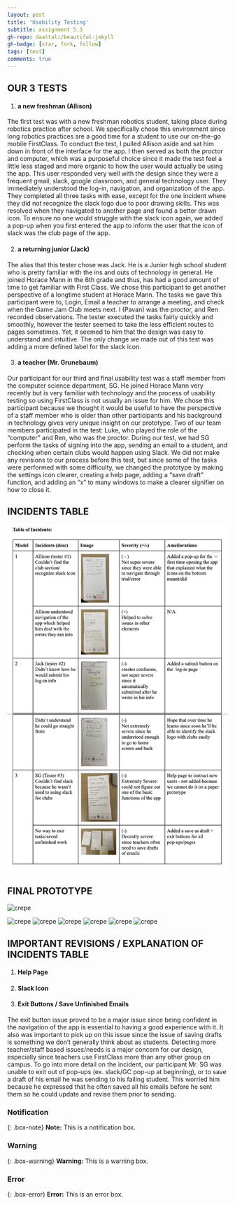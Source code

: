 ```yaml
---
layout: post
title: 'Usability Testing'
subtitle: assignment 5.3
gh-repo: daattali/beautiful-jekyll
gh-badge: [star, fork, follow]
tags: [test]
comments: true
---
```

 
## OUR 3 TESTS
1. #### a new freshman (Allison)

The first test was with a new freshman robotics student, taking place during robotics practice after school. We specifically chose this environment since long robotics practices are a good time for a student to use our on-the-go mobile FirstClass. To conduct the test, I pulled Allison aside and sat him down in front of the interface for the app. I then served as both the proctor and computer, which was a purposeful choice since it made the test feel a little less staged and more organic to how the user would actually be using the app. This user responded very well with the design since they were a frequent gmail, slack, google classroom, and general technology user. They immediately understood the log-in, navigation, and organization of the app. They completed all three tasks with ease, except for the one incident where they did not recognize the slack logo due to poor drawing skills. This was resolved when they navigated to another page and found a better drawn icon. To ensure no one would struggle with the slack icon again, we added a pop-up when you first entered the app to inform the user that the icon of slack was the club page of the app.


2. #### a returning junior (Jack)

The alias that this tester chose was Jack. He is a Junior high school student who is pretty familiar with the ins and outs of technology in general. He joined Horace Mann in the 6th grade and thus, has had a good amount of time to get familiar with First Class. We chose this participant to get another perspective of a longtime student at Horace Mann. The tasks we gave this participant were to, Login, Email a teacher to arrange a meeting, and check when the Game Jam Club meets next. I (Pavan) was the proctor, and Ren recorded observations. The tester executed the tasks fairly quickly and smoothly, however the tester seemed to take the less efficient routes to pages sometimes. Yet, it seemed to him that the design was easy to understand and intuitive. The only change we made out of this test was adding a more defined label for the slack icon. 

3. #### a teacher (Mr. Grunebaum)

Our participant for our third and final usability test was a staff member from the computer science department, SG. He joined Horace Mann very recently but is very familiar with technology and the process of usability testing so using FirstClass is not usually an issue for him. We chose this participant because we thought it would be useful to have the perspective of a staff member who is older than other participants and his background in technology gives very unique insight on our prototype. Two of our team members participated in the test: Luke, who played the role of the “computer” and Ren, who was the proctor. During our test, we had SG perform the tasks of signing into the app, sending an email to a student, and checking when certain clubs would happen using Slack. We did not make any revisions to our process before this test, but since some of the tasks were performed with some difficulty, we changed the prototype by making the settings icon clearer, creating a help page, adding a “save draft” function, and adding an “x” to many windows to make a clearer signifier on how to close it. 


## INCIDENTS TABLE 

![crepe](/assets/img/incidents.png)

## FINAL PROTOTYPE 

![crepe](/assets/img/IMG_3187.JPG)

![crepe](/assets/img/IMG_3188.JPG)
![crepe](/assets/img/IMG_3189.JPG)
![crepe](/assets/img/IMG_3190.JPG)
![crepe](/assets/img/IMG_3191.JPG)
![crepe](/assets/img/IMG_3192.JPG)
![crepe](/assets/img/IMG_3193.JPG)

## IMPORTANT REVISIONS / EXPLANATION OF INCIDENTS TABLE
1. #### Help Page

2. #### Slack Icon

3. #### Exit Buttons / Save Unfinished Emails

The exit button issue proved to be a major issue since being confident in the navigation of the app is essential to having a good experience with it. It also was important to pick up on this issue since the issue of saving drafts is something we don’t generally think about as students. Detecting more teacher/staff based issues/needs is a major concern for our design, especially since teachers use FirstClass more than any other group on campus. To go into more detail on the incident, our participant Mr. SG was unable to exit out of pop-ups (ex. slack/GC pop-up at beginning), or to save a draft of his email he was sending to his failing student. This worried him because he expressed that he often saved all his emails before he sent them so he could update and revise them prior to sending. 


### Notification

{: .box-note}
**Note:** This is a notification box.

### Warning

{: .box-warning}
**Warning:** This is a warning box.

### Error

{: .box-error}
**Error:** This is an error box.

